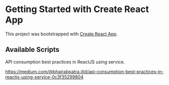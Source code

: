 # Getting Started with Create React App

This project was bootstrapped with [Create React App](https://github.com/facebook/create-react-app).

## Available Scripts
API consumption best practices in ReactJS using service.

https://medium.com/@bhairabpatra.iitd/api-consumption-best-practices-in-reactjs-using-service-0c3f35299804

